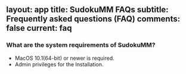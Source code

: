 layout: app
title: SudokuMM FAQs 
subtitle: Frequently asked questions (FAQ)
comments: false
current: faq
---



### What are the system requirements of SudokuMM?
- MacOS 10.1(64-bit) or newer is required.
- Admin privileges for the Installation.
